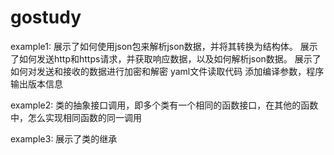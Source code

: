 # gostudy

example1:
展示了如何使用json包来解析json数据，并将其转换为结构体。
展示了如何发送http和https请求，并获取响应数据，以及如何解析json数据。
展示了如何对发送和接收的数据进行加密和解密
yaml文件读取代码
添加编译参数，程序输出版本信息

example2:
    类的抽象接口调用，即多个类有一个相同的函数接口，在其他的函数中，怎么实现相同函数的同一调用

example3:
    展示了类的继承
